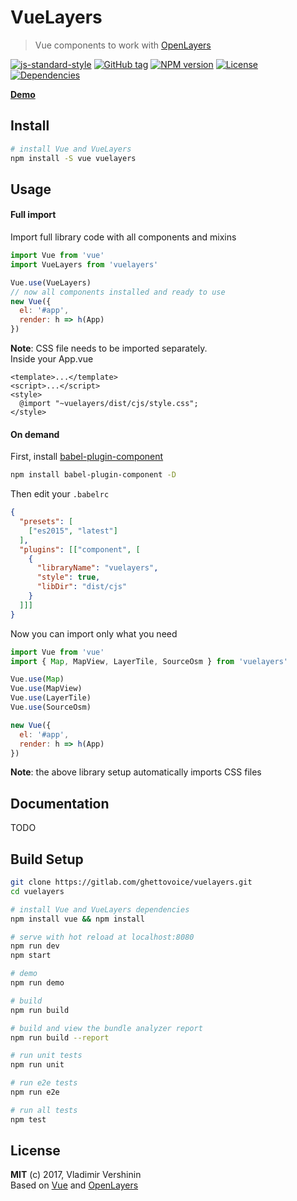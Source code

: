 # VueLayers

> Vue components to work with [OpenLayers](https://openlayers.org)

[![js-standard-style](https://img.shields.io/badge/code%20style-standard-brightgreen.svg)](http://standardjs.com)
[![GitHub tag](https://img.shields.io/github/tag/ghettovoice/vuelayers.svg)](https://github.com/ghettovoice/vuelayers/releases)
[![NPM version](https://img.shields.io/npm/v/vuelayers.svg)](https://www.npmjs.com/package/vuelayers)
[![License](https://img.shields.io/github/license/ghettovoice/vuelayers.svg)](https://github.com/ghettovoice/vuelayers/blob/master/LICENSE)
[![Dependencies](https://img.shields.io/david/ghettovoice/vuelayers.svg)](https://david-dm.org/ghettovoice/vuelayers)

**[Demo](https://ghettovoice.github.io/vuelayers/)**

## Install

```bash
# install Vue and VueLayers
npm install -S vue vuelayers
```

## Usage

#### Full import  

Import full library code with all components and mixins

```js
import Vue from 'vue'
import VueLayers from 'vuelayers'

Vue.use(VueLayers)
// now all components installed and ready to use
new Vue({
  el: '#app',
  render: h => h(App)
})
```

**Note**: CSS file needs to be imported separately.    
Inside your App.vue

```vue
<template>...</template>
<script>...</script>
<style>
  @import "~vuelayers/dist/cjs/style.css";
</style>
```

#### On demand  

First, install [babel-plugin-component](https://github.com/QingWei-Li/babel-plugin-component)

```bash
npm install babel-plugin-component -D
```

Then edit your `.babelrc`

```json
{
  "presets": [
    ["es2015", "latest"]
  ],
  "plugins": [["component", [
    {
      "libraryName": "vuelayers",
      "style": true,
      "libDir": "dist/cjs"
    }
  ]]]
}
```

Now you can import only what you need

```js
import Vue from 'vue'
import { Map, MapView, LayerTile, SourceOsm } from 'vuelayers'

Vue.use(Map)
Vue.use(MapView)
Vue.use(LayerTile)
Vue.use(SourceOsm)

new Vue({
  el: '#app',
  render: h => h(App)
})
```

**Note**: the above library setup automatically imports CSS files

## Documentation

TODO

## Build Setup

``` bash
git clone https://gitlab.com/ghettovoice/vuelayers.git
cd vuelayers

# install Vue and VueLayers dependencies
npm install vue && npm install

# serve with hot reload at localhost:8080
npm run dev
npm start

# demo 
npm run demo

# build
npm run build

# build and view the bundle analyzer report
npm run build --report

# run unit tests
npm run unit

# run e2e tests
npm run e2e

# run all tests
npm test
```

## License

**MIT** (c) 2017, Vladimir Vershinin  
Based on [Vue](https://vuejs.org/) and [OpenLayers](https://openlayers.org/)

